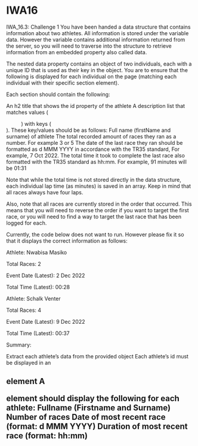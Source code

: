 # IWA16
IWA_16.3: Challenge 1
You have been handed a data structure that contains information about two athletes. All information is stored under the variable data. However the variable contains additional information returned from the server, so you will need to traverse into the structure to retrieve information from an embedded property also called data.

 

The nested data property contains an object of two individuals, each with a unique ID that is used as their key in the object. You are to ensure that the following is displayed for each individual on the page (matching each individual with their specific section element).

 

Each section should contain the following:

An h2 title that shows the id property of the athlete
A description list that matches values (<dd>) with keys (<dt>). These key/values should be as follows:
Full name (firstName and surname) of athlete
The total recorded amount of races they ran as a number. For example 3 or 5
The date of the last race they ran should be formatted as d MMM YYYY in accordance with the TR35 standard, For example, 7 Oct 2022.
The total time it took to complete the last race also formatted with the TR35 standard as hh:mm. For example, 91 minutes will be 01:31
 

Note that while the total time is not stored directly in the data structure, each individual lap time (as minutes) is saved in an array. Keep in mind that all races always have four laps.

 

Also, note that all races are currently stored in the order that occurred. This means that you will need to reverse the order if you want to target the first race, or you will need to find a way to target the last race that has been logged for each.

 

Currently, the code below does not want to run. However please fix it so that it displays the correct information as follows:

Athlete: Nwabisa Masiko

Total Races: 2

Event Date (Latest): 2 Dec 2022

Total Time (Latest): 00:28

Athlete: Schalk Venter

Total Races: 4

Event Date (Latest): 9 Dec 2022

Total Time (Latest): 00:37

 

Summary:

Extract each athlete’s data from the provided object
Each athlete’s id must be displayed in an <h2> element
A <dl> element should display the following for each athlete:
Fullname (Firstname and Surname)
Number of races
Date of most recent race (format: d MMM YYYY)
Duration of most recent race (format: hh:mm)
